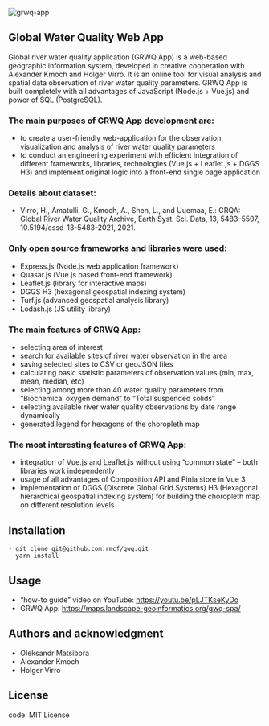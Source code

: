 
![grwq-app](https://github.com/rmcf/gwq/assets/18697688/fb53f741-0086-40f8-ad54-4a65855b32aa)

## Global Water Quality Web App

Global river water quality application (GRWQ App) is a web-based geographic information system, developed in creative cooperation with Alexander Kmoch and Holger Virro. It is an online tool for visual analysis and spatial data observation of river water quality parameters. GRWQ App is built completely with all advantages of JavaScript (Node.js + Vue.js) and power of SQL (PostgreSQL).

### The main purposes of GRWQ App development are:

- to create a user-friendly web-application for the observation, visualization and analysis of river water quality parameters
- to conduct an engineering experiment with efficient integration of different frameworks, libraries, technologies (Vue.js + Leaflet.js + DGGS H3) and implement original logic into a front-end single page application

### Details about dataset:

- Virro, H., Amatulli, G., Kmoch, A., Shen, L., and Uuemaa, E.: GRQA: Global River Water Quality Archive, Earth Syst. Sci. Data, 13, 5483–5507, 10.5194/essd-13-5483-2021, 2021.

### Only open source frameworks and libraries were used:

- Express.js (Node.js web application framework)
- Quasar.js (Vue.js based front-end framework)
- Leaflet.js (library for interactive maps)
- DGGS H3 (hexagonal geospatial indexing system)
- Turf.js (advanced geospatial analysis library)
- Lodash.js (JS utility library)

### The main features of GRWQ App:

- selecting area of interest
- search for available sites of river water observation in the area
- saving selected sites to CSV or geoJSON files
- calculating basic statistic parameters of observation values (min, max, mean, median, etc)
- selecting among more than 40 water quality parameters from “Biochemical oxygen demand” to “Total suspended solids”
- selecting available river water quality observations by date range dynamically
- generated legend for hexagons of the choropleth map

### The most interesting features of GRWQ App:

- integration of Vue.js and Leaflet.js without using “common state” – both libraries work independently
- usage of all advantages of Composition API and Pinia store in Vue 3
- implementation of DGGS (Discrete Global Grid Systems) H3 (Hexagonal hierarchical geospatial indexing system) for building the choropleth map on different resolution levels

## Installation

```
- git clone git@github.com:rmcf/gwq.git
- yarn install
```

## Usage

- “how-to guide” video on YouTube: https://youtu.be/pLJTKseKyDo
- GRWQ App: https://maps.landscape-geoinformatics.org/gwq-spa/

## Authors and acknowledgment

- Oleksandr Matsibora
- Alexander Kmoch
- Holger Virro

## License

code: MIT License
